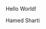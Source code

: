 <!DOCTYPE html>
<html>
        <head>
                <title>Playbook For Devops Interview</title>
        </head>
        <body>
                <p>Hello World!</p>
                <p>Hamed Sharti</p>
        </body>
</html>

